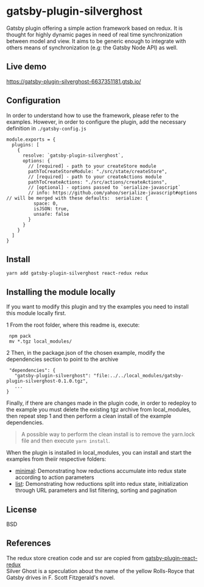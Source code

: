 
# gatsby-plugin-silverghost      

Gatsby plugin offering a simple action framework based on redux. It is thought for highly dynamic pages in need of real time synchronization between model and view. 
It aims to be generic enough to integrate with others means of synchronization (e.g: the Gatsby Node API) as well.    
 
Live demo  
--   
https://gatsby-plugin-silverghost-6637351181.gtsb.io/  
    
Configuration 
--   

In order to understand how to use the framework, please refer to the examples. However, in order to configure the plugin, add the necessary definition in `./gatsby-config.js`    

        
    module.exports = {  
      plugins: [  
        {  
          resolve: `gatsby-plugin-silverghost`,  
          options: {  
            // [required] - path to your createStore module  
            pathToCreateStoreModule: "./src/state/createStore",  
            // [required] - path to your createActions module  
            pathToCreateActions: "./src/actions/createActions",  
            // [optional] - options passed to `serialize-javascript`  
            // info: https://github.com/yahoo/serialize-javascript#options // will be merged with these defaults:  serialize: {  
              space: 0,  
              isJSON: true,  
              unsafe: false  
            }  
          }  
        }  
      ]  
    }

  
Install 
--      

    yarn add gatsby-plugin-silverghost react-redux redux    

 
Installing the module locally 
--      
 
If you want to modify this plugin and try the examples you need to install this module locally first.       
      
 1 From the root folder, where this readme is, execute:      
  

     npm pack    
     mv *.tgz local_modules/    
           
 2 Then, in the package.json of the chosen example, modify the dependencies section to point to the archive    
    
      
     "dependencies": {          
       "gatsby-plugin-silverghost": "file:../../local_modules/gatsby-plugin-silverghost-0.1.0.tgz",    
       ...    
    }   

Finally, if there are changes made in the plugin code, in order to redeploy to the example you must delete the existing tgz archive from local_modules, then repeat step 1 and then perform a clean install of the example dependencies.    
  
> A possible way to perform the clean install is to remove the yarn.lock file and then execute `yarn install`.  
  
When the plugin is installed in local_modules, you can install and start the examples from theiir respective folders:    
    
 - [minimal](https://github.com/digitalillusion/gatsby-plugin-silverghost/tree/master/examples/minimal): Demonstrating how reductions accumulate into redux state according to action parameters
 - [list](https://github.com/digitalillusion/gatsby-plugin-silverghost/tree/master/examples/list): Demonstrating how reductions split into redux state, initialization through URL parameters and list filtering, sorting and pagination     
      
License 
-- 

BSD    
      
References 
--      
 
The redux store creation code and ssr are copied from [gatsby-plugin-react-redux](https://github.com/le0nik/gatsby-plugin-react-redux/)            
Silver Ghost is a speculation about the name of the yellow Rolls-Royce that Gatsby drives in F. Scott Fitzgerald's novel.
